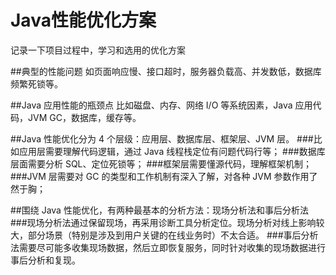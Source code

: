 # Java性能优化方案
记录一下项目过程中，学习和选用的优化方案

##典型的性能问题
如页面响应慢、接口超时，服务器负载高、并发数低，数据库频繁死锁等。

##Java 应用性能的瓶颈点
比如磁盘、内存、网络 I/O 等系统因素，Java 应用代码，JVM GC，数据库，缓存等。

##Java 性能优化分为 4 个层级：应用层、数据库层、框架层、JVM 层。
###比如应用层需要理解代码逻辑，通过 Java 线程栈定位有问题代码行等；
###数据库层面需要分析 SQL、定位死锁等；
###框架层需要懂源代码，理解框架机制；
###JVM 层需要对 GC 的类型和工作机制有深入了解，对各种 JVM 参数作用了然于胸；

##围绕 Java 性能优化，有两种最基本的分析方法：现场分析法和事后分析法
###现场分析法通过保留现场，再采用诊断工具分析定位。现场分析对线上影响较大，部分场景（特别是涉及到用户关键的在线业务时）不太合适。
###事后分析法需要尽可能多收集现场数据，然后立即恢复服务，同时针对收集的现场数据进行事后分析和复现。

